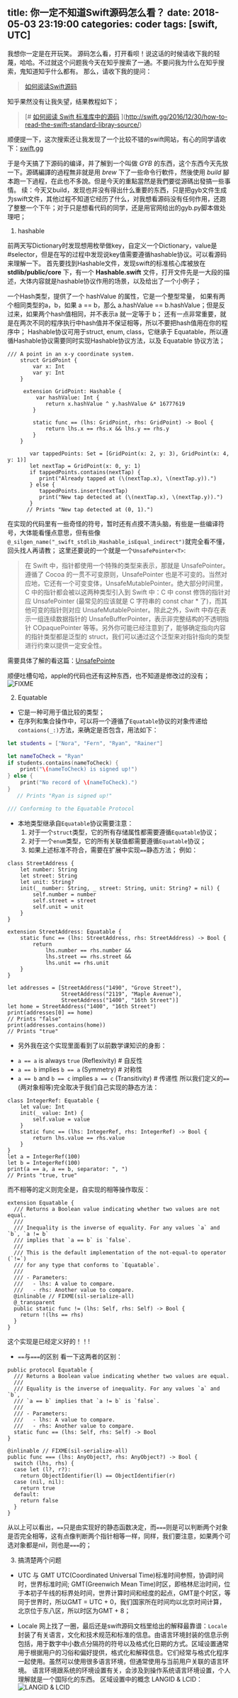 title: 你一定不知道Swift源码怎么看？
date: 2018-05-03 23:19:00
categories: coder
tags: [swift, UTC]
-----------
我想你一定是在开玩笑。
源码怎么看，打开看呗！说这话的时候请收下我的轻蔑，哈哈。不过就这个问题我今天在知乎搜索了一通。不要问我为什么在知乎搜索，鬼知道知乎什么都有。
那么，请收下我的提问：
<!-- more -->

> [如何阅读Swift源码](https://www.zhihu.com/question/38215419)

知乎果然没有让我失望，结果教程如下；
> [# [如何阅读 Swift 标准库中的源码](http://swift.gg/2016/12/30/how-to-read-the-swift-standard-libray-source/ "如何阅读 Swift 标准库中的源码")
](http://swift.gg/2016/12/30/how-to-read-the-swift-standard-libray-source/)

顺便提一下，这次搜索还让我发现了一个比较不错的swift网站，有心的同学请收下：[swift.gg](http://swift.gg)

于是今天搞了下源码的编译，并了解到一个叫做 *GYB* 的东西，这个东西今天先放一下。源碼編譯的過程無非就是用 *brew* 下了一些命令行軟件，然後使用 *build* 腳本跑一下過程，在此也不多說。但是今天的重點當然是我們要從源碼出發搞一些事情。
续：今天又build，发现也并没有得出什么重要的东西，只是把gyb文件生成为swift文件，其他过程不知道它经历了什么，对我想看源码没有任何作用，还跑了整整一个下午；对于只是想看代码的同学，还是用官网给出的gyb.py脚本做处理吧；

1. hashable

前两天写Dictionary时发现想用枚举做key，自定义一个Dictionary，value是#selector，但是在写的过程中发现说key值需要遵循hashable协议。可以看源码来理解一下。
首先要找到Hashable文件，发现swift的标准核心库被放在 **stdlib/public/core** 下，有一个 **Hashable.swift** 文件，打开文件先是一大段的描述，大体内容就是hashable协议作用的场景，以及给出了一个小例子；

一个Hash类型，提供了一个 hashValue 的属性，它是一个整型常量， 如果有两个相同类型的a，b，如果 a == b，那么 a.hashValue == b.hashValue；但是反过来，如果两个hash值相同，并不表示a 就一定等于 b；
还有一点非常重要，就是在两次不同的程序执行中hash值并不保证相等，所以不要把hash值用在你的程序中；
Hashable协议可用于struct, enum, class，它继承于 Equatable，所以遵循Hashable协议需要同时实现Hashable协议方法，以及 Equatable 协议方法；

```
/// A point in an x-y coordinate system.
    struct GridPoint {
        var x: Int
        var y: Int
    }

     extension GridPoint: Hashable {
         var hashValue: Int {
            return x.hashValue ^ y.hashValue &* 16777619
        }

        static func == (lhs: GridPoint, rhs: GridPoint) -> Bool {
            return lhs.x == rhs.x && lhs.y == rhs.y
        }
    }

       var tappedPoints: Set = [GridPoint(x: 2, y: 3), GridPoint(x: 4, y: 1)]
       let nextTap = GridPoint(x: 0, y: 1)
       if tappedPoints.contains(nextTap) {
          print("Already tapped at (\(nextTap.x), \(nextTap.y)).")
       } else {
          tappedPoints.insert(nextTap)
          print("New tap detected at (\(nextTap.x), \(nextTap.y)).")
       }
      // Prints "New tap detected at (0, 1).")
```
在实现的代码里有一些奇怪的符号，暂时还有点摸不清头脑，有些是一些编译符号，大体能看懂点意思，但有些像`@_silgen_name("_swift_stdlib_Hashable_isEqual_indirect")`就完全看不懂，回头找人再请教；
这里还要说的一个就是一个`UnsafePointer<T>`:
>在 Swift 中，指针都使用一个特殊的类型来表示，那就是 UnsafePointer<T>。遵循了 Cocoa 的一贯不可变原则，UnsafePointer<T> 也是不可变的。当然对应地，它还有一个可变变体，UnsafeMutablePointer<T>。绝大部分时间里，C 中的指针都会被以这两种类型引入到 Swift 中：C 中 const 修饰的指针对应 UnsafePointer (最常见的应该就是 C 字符串的 const char * 了)，而其他可变的指针则对应 UnsafeMutablePointer。除此之外，Swift 中存在表示一组连续数据指针的 UnsafeBufferPointer<T>，表示非完整结构的不透明指针 COpaquePointer 等等。另外你可能已经注意到了，能够确定指向内容的指针类型都是泛型的 struct，我们可以通过这个泛型来对指针指向的类型进行约束以提供一定安全性。

需要具体了解的看这篇：[UnsafePointe<T>](https://onevcat.com/2015/01/swift-pointer/)

顺便吐槽句哈，apple的代码也还有这种东西，也不知道是修改过的没有；
![FIXME](https://upload-images.jianshu.io/upload_images/1429775-225ee3ef5a38e747.png?imageMogr2/auto-orient/strip%7CimageView2/2/w/1240)

2. Equatable

* 它是一种可用于值比较的类型；
* 在序列和集合操作中，可以将一个遵循了`Equatable`协议的对象传递给`contaions(_:)`方法，来确定是否包含，用法如下：

```swift
let students = ["Nora", "Fern", "Ryan", "Rainer"]

let nameToCheck = "Ryan"
if students.contains(nameToCheck) {
    print("\(nameToCheck) is signed up!")
} else {
    print("No record of \(nameToCheck).")
}
   // Prints "Ryan is signed up!"

/// Conforming to the Equatable Protocol
```

* 本地类型继承自`Equatable`协议需要注意：
  1. 对于一个`struct`类型，它的所有存储属性都需要遵循`Equatable`协议；
  2. 对于一个`enum`类型，它的所有关联值都需要遵循`Equatable`协议；
  3. 如果上述标准不符合，需要在扩展中实现`==`静态方法；
例如：

```
class StreetAddress {
    let number: String
    let street: String
    let unit: String?
    init(_ number: String, _ street: String, unit: String? = nil) {
        self.number = number
        self.street = street
        self.unit = unit
    }
}

extension StreetAddress: Equatable {
    static func == (lhs: StreetAddress, rhs: StreetAddress) -> Bool {
        return
            lhs.number == rhs.number &&
            lhs.street == rhs.street &&
            lhs.unit == rhs.unit
    }
}

let addresses = [StreetAddress("1490", "Grove Street"),
                 StreetAddress("2119", "Maple Avenue"),
                 StreetAddress("1400", "16th Street")]
let home = StreetAddress("1400", "16th Street")
print(addresses[0] == home)
// Prints "false"
print(addresses.contains(home))
// Prints "true"
```

* 另外我在这个实现里面看到了以前数学课知识的身影：
- `a == a` is always `true` (Reflexivity)   # 自反性
- `a == b` implies `b == a` (Symmetry)  # 对称性
- `a == b` and `b == c` implies `a == c` (Transitivity)  # 传递性
所以我们定义的`==`(两对象相等)完全取决于我们自己实现的静态方法：

```
class IntegerRef: Equatable {
    let value: Int
    init(_ value: Int) {
        self.value = value
    }
    static func == (lhs: IntegerRef, rhs: IntegerRef) -> Bool {
        return lhs.value == rhs.value
    }
}
let a = IntegerRef(100)
let b = IntegerRef(100)
print(a == a, a == b, separator: ", ")
// Prints "true, true"
```

而不相等的定义则完全是，自实现的相等操作取反：

```
extension Equatable {
  /// Returns a Boolean value indicating whether two values are not equal.
  ///
  /// Inequality is the inverse of equality. For any values `a` and `b`, `a != b`
  /// implies that `a == b` is `false`.
  ///
  /// This is the default implementation of the not-equal-to operator (`!=`)
  /// for any type that conforms to `Equatable`.
  ///
  /// - Parameters:
  ///   - lhs: A value to compare.
  ///   - rhs: Another value to compare.
  @inlinable // FIXME(sil-serialize-all)
  @_transparent
  public static func != (lhs: Self, rhs: Self) -> Bool {
    return !(lhs == rhs)
  }
}
```
这个实现是已经定义好的！！!

* `==`与`===`的区别
看一下这两者的区别：

```
public protocol Equatable {
  /// Returns a Boolean value indicating whether two values are equal.
  ///
  /// Equality is the inverse of inequality. For any values `a` and `b`,
  /// `a == b` implies that `a != b` is `false`.
  ///
  /// - Parameters:
  ///   - lhs: A value to compare.
  ///   - rhs: Another value to compare.
  static func == (lhs: Self, rhs: Self) -> Bool
}
```
```
@inlinable // FIXME(sil-serialize-all)
public func === (lhs: AnyObject?, rhs: AnyObject?) -> Bool {
  switch (lhs, rhs) {
  case let (l?, r?):
    return ObjectIdentifier(l) == ObjectIdentifier(r)
  case (nil, nil):
    return true
  default:
    return false
  }
}
```
从以上可以看出，`==`只是由实现好的静态函数决定，而`===`则是可以判断两个对象是否完全相等，这有点像判断两个指针相等一样，同样，我们要注意，如果两个可选对象都是nil，则也是`===`的；

3. 搞清楚两个问题

* UTC 与 GMT
UTC(Coordinated Universal Time)标准时间参照，协调时间时，世界标准时间;
GMT(Greenwich Mean Time)时区，即格林尼治时间，位于本初子午线的标界处时间，世界计算时间和经度的起点，GMT是个时区，等同于世界时，所以GMT = UTC + 0，我们国家所在时间均以北京时间计算，北京位于东八区，所以时区为GMT + 8；

* Locale
 网上找了一圈，最后还是swift源码文档里给出的解释最靠谱：`Locale`封装了有关语言，文化和技术规范和标准的信息。由语言环境封装的信息示例包括，用于数字中小数点分隔符的符号以及格式化日期的方式。区域设置通常用于根据用户的习俗和偏好提供，格式化和解释信息。它们经常与格式化程序一起使用。虽然可以使用很多语言环境，但通常使用与当前用户关联的语言环境。
语言环境跟系统的环境设置有关，会涉及到操作系统语言环境设置，个人理解就是一个国际化的东西。
区域设置中的概念 LANGID & LCID：
![LANGID & LCID](https://upload-images.jianshu.io/upload_images/1429775-04ff650284a51b6c.png?imageMogr2/auto-orient/strip%7CimageView2/2/w/1240)


